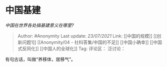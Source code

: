# 中国基建
*中国在世界各处搞基建意义在哪里?*

> Author: #Anonymity
> Last update: *23/07/2021*
> Link: [[中国的规模]] [[创新问题1]] [[Anonymity/04 - 社科答集/中国的不足]] [[中国小确幸]] [[中国式反同化]] [[中国人的全球化]]
> Tag:
> 评论区：
> 泛讨论：

有句古话，叫做“养移体，居移气”。
